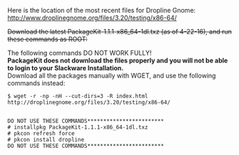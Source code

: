 Here is the location of the most recent files for Dropline Gnome:<br>
http://www.droplinegnome.org/files/3.20/testing/x86-64/

~~Download the latest PackageKit-1.1.1-x86_64-1dl.txz (as of 4-22-16), and run these commands as ROOT:~~

The following commands DO NOT WORK FULLY!<br> 
<b>PackageKit does not download the files properly and you will not be able to login to your Slackware Installation.</b><br>
Download all the packages manually with WGET, and use the following commands instead:

    $ wget -r -np -nH --cut-dirs=3 -R index.html http://droplinegnome.org/files/3.20/testing/x86-64/
    
    
    DO NOT USE THESE COMMANDS************************
    # installpkg PackageKit-1.1.1-x86_64-1dl.txz 
    # pkcon refresh force
    # pkcon install dropline
    DO NOT USE THESE COMMANDS************************


